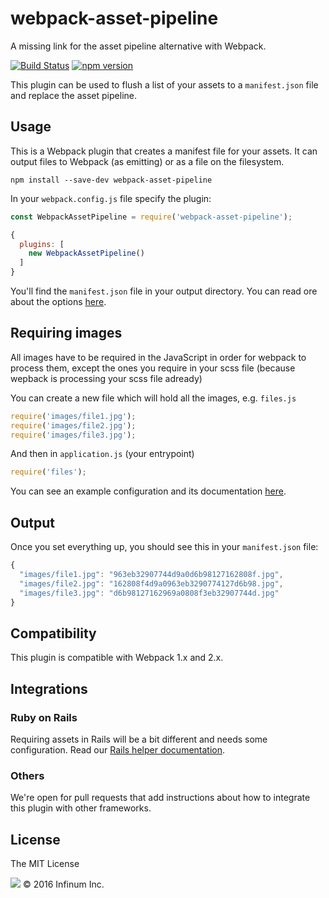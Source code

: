 webpack-asset-pipeline
==============================

A missing link for the asset pipeline alternative with Webpack.

[![Build Status](https://semaphoreci.com/api/v1/infinum/webpack-asset-pipeline/branches/master/shields_badge.svg)](https://semaphoreci.com/infinum/webpack-asset-pipeline) [![npm version](https://badge.fury.io/js/webpack-asset-pipeline.svg)](https://badge.fury.io/js/webpack-asset-pipeline)

This plugin can be used to flush a list of your assets to a `manifest.json` file and replace the asset pipeline.

## Usage

This is a Webpack plugin that creates a manifest file for your assets. It can output files to Webpack (as emitting) or as a file on the filesystem.

```
npm install --save-dev webpack-asset-pipeline
```

In your `webpack.config.js` file specify the plugin:

```JavaScript
const WebpackAssetPipeline = require('webpack-asset-pipeline');

{
  plugins: [
    new WebpackAssetPipeline()
  ]
}
```

You'll find the `manifest.json` file in your output directory. You can read ore about the options [here](documentation/options.md).

## Requiring images

All images have to be required in the JavaScript in order for webpack to process them, except the ones you require in your scss file (because wepback is processing your scss file adready)

You can create a new file which will hold all the images, e.g. `files.js`

```JavaScript
require('images/file1.jpg');
require('images/file2.jpg');
require('images/file3.jpg');
```

And then in `application.js` (your entrypoint)

```JavaScript
require('files');
```

You can see an example configuration and its documentation [here](example/README.md).

## Output

Once you set everything up, you should see this in your `manifest.json` file:

```JavaScript
{
  "images/file1.jpg": "963eb32907744d9a0d6b98127162808f.jpg",
  "images/file2.jpg": "162808f4d9a0963eb3290774127d6b98.jpg",
  "images/file3.jpg": "d6b98127162969a0808f3eb32907744d.jpg"
}
```

## Compatibility

This plugin is compatible with Webpack 1.x and 2.x.

## Integrations

### Ruby on Rails

Requiring assets in Rails will be a bit different and needs some configuration. Read our [Rails helper documentation](documentation/integrations/rails.md).

### Others

We're open for pull requests that add instructions about how to integrate this plugin with other frameworks.

## License

The MIT License

![](https://assets.infinum.co/assets/brand-logo-9e079bfa1875e17c8c1f71d1fee49cf0.svg) © 2016 Infinum Inc.
